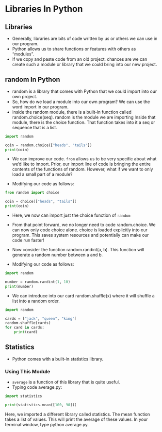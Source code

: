 # Libraries In Python

## Libraries

- Generally, libraries are bits of code written by us or others we can use in our program.
- Python allows us to share functions or features with others as “modules”.
- If we copy and paste code from an old project, chances are we can create such a module or library that we could bring into our new project.

## random In Python

- random is a library that comes with Python that we could import into our own project.
- So, how do we load a module into our own program? We can use the word import in our program.
- Inside the random module, there is a built-in function called random.choice(seq). random is the module we are importing Inside that module, there is the choice function. That function takes into it a seq or sequence that is a list.

```Python
import random

coin = random.choice(["heads", "tails"])
print(coin)
```

- We can improve our code. `from` allows us to be very specific about what we’d like to import. Prior, our import line of code is bringing the entire contents of the functions of random. However, what if we want to only load a small part of a module?

- Modifying our code as follows:

```Python
from random import choice

coin = choice(["heads", "tails"])
print(coin)
```

- Here, we now can import just the choice function of `random`
- From that point forward, we no longer need to code random.choice. We can now only code choice alone. choice is loaded explicitly into our program. This saves system resources and potentially can make our code run faster!

- Now consider the function random.randint(a, b). This function will generate a random number between a and b.
- Modifying our code as follows:

```Python
import random

number = random.randint(1, 10)
print(number)
```

- We can introduce into our card random.shuffle(x) where it will shuffle a list into a random order.

```Python
import random

cards = ["jack", "queen", "king"]
random.shuffle(cards)
for card in cards:
    print(card)
```

## Statistics

- Python comes with a built-in statistics library.

### Using This Module

- `average` is a function of this library that is quite useful.
- Typing code average.py:

```Python
import statistics

print(statistics.mean([100, 90]))
```

Here, we imported a different library called statistics. The mean function takes a list of values. This will print the average of these values. In your terminal window, type python average.py.
